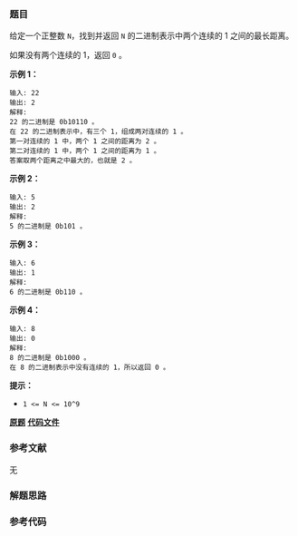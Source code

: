 ### 题目
给定一个正整数 `N`，找到并返回 `N` 的二进制表示中两个连续的 1 之间的最长距离。

如果没有两个连续的 1，返回 `0` 。



**示例 1：**

    
    
    输入: 22
    输出: 2
    解释:
    22 的二进制是 0b10110 。
    在 22 的二进制表示中，有三个 1，组成两对连续的 1 。
    第一对连续的 1 中，两个 1 之间的距离为 2 。
    第二对连续的 1 中，两个 1 之间的距离为 1 。
    答案取两个距离之中最大的，也就是 2 。
    

**示例 2：**

    
    
    输入: 5
    输出: 2
    解释:
    5 的二进制是 0b101 。
    

**示例 3：**

    
    
    输入: 6
    输出: 1
    解释:
    6 的二进制是 0b110 。
    

**示例 4：**

    
    
    输入: 8
    输出: 0
    解释:
    8 的二进制是 0b1000 。
    在 8 的二进制表示中没有连续的 1，所以返回 0 。
    



**提示：**

  * `1 <= N <= 10^9`

 **[原题](https://leetcode-cn.com/problems/binary-gap/)**    **[代码文件]()**


### 参考文献
无

### 解题思路




### 参考代码

```go


```




